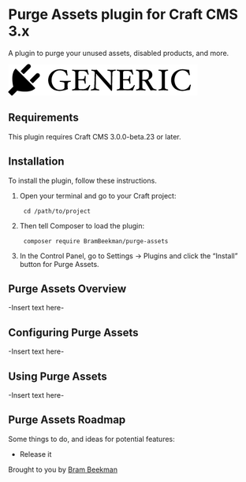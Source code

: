 # Purge Assets plugin for Craft CMS 3.x

A plugin to purge your unused assets, disabled products, and more. 

![Screenshot](resources/img/plugin-logo.png)

## Requirements

This plugin requires Craft CMS 3.0.0-beta.23 or later.

## Installation

To install the plugin, follow these instructions.

1. Open your terminal and go to your Craft project:

        cd /path/to/project

2. Then tell Composer to load the plugin:

        composer require BramBeekman/purge-assets

3. In the Control Panel, go to Settings → Plugins and click the “Install” button for Purge Assets.

## Purge Assets Overview

-Insert text here-

## Configuring Purge Assets

-Insert text here-

## Using Purge Assets

-Insert text here-

## Purge Assets Roadmap

Some things to do, and ideas for potential features:

* Release it

Brought to you by [Bram Beekman](https://brambeekman.com)
